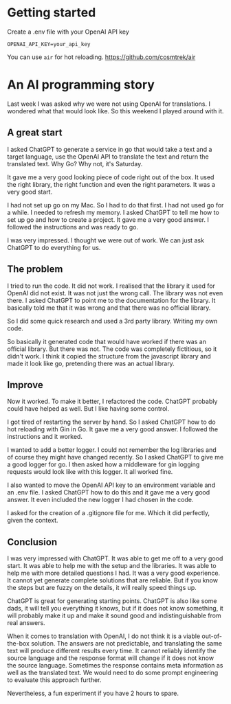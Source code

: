 # Getting started

Create a .env file with your OpenAI API key
```
OPENAI_API_KEY=your_api_key
```

You can use `air` for hot reloading.
https://github.com/cosmtrek/air

# An AI programming story

Last week I was asked why we were not using OpenAI for translations.
I wondered what that would look like. So this weekend I played around with it.

## A great start

I asked ChatGPT to generate a service in go that would take a text and a target language, use the OpenAI API to translate the text and return the translated text. Why Go? Why not, it's Saturday.

It gave me a very good looking piece of code right out of the box. It used the right library, the right function and even the right parameters. It was a very good start.

I had not set up go on my Mac. So I had to do that first. I had not used go for a while. I needed to refresh my memory. I asked ChatGPT to tell me how to set up go and how to create a project. It gave me a very good answer. I followed the instructions and was ready to go.

I was very impressed. I thought we were out of work. We can just ask ChatGPT to do everything for us.

## The problem

I tried to run the code. It did not work. I realised that the library it used for OpenAI did not exist. It was not just the wrong call. The library was not even there. I asked ChatGPT to point me to the documentation for the library. It basically told me that it was wrong and that there was no official library.

So I did some quick research and used a 3rd party library. Writing my own code.

So basically it generated code that would have worked if there was an official library. But there was not. The code was completely fictitious, so it didn't work. I think it copied the structure from the javascript library and made it look like go, pretending there was an actual library.

## Improve

Now it worked. To make it better, I refactored the code. ChatGPT probably could have helped as well. But I like having some control.

I got tired of restarting the server by hand. So I asked ChatGPT how to do hot reloading with Gin in Go. It gave me a very good answer. I followed the instructions and it worked.

I wanted to add a better logger. I could not remember the log libraries and of course they might have changed recently. So I asked ChatGPT to give me a good logger for go. I then asked how a middleware for gin logging requests would look like with this logger. It all worked fine.

I also wanted to move the OpenAI API key to an environment variable and an .env file. I asked ChatGPT how to do this and it gave me a very good answer. It even included the new logger I had chosen in the code.

I asked for the creation of a .gitignore file for me. Which it did perfectly, given the context.

## Conclusion

I was very impressed with ChatGPT. It was able to get me off to a very good start. It was able to help me with the setup and the libraries. It was able to help me with more detailed questions I had. It was a very good experience. It cannot yet generate complete solutions that are reliable. But if you know the steps but are fuzzy on the details, it will really speed things up.

ChatGPT is great for generating starting points.
ChatGPT is also like some dads, it will tell you everything it knows, but if it does not know something, it will probably make it up and make it sound good and indistinguishable from real answers.

When it comes to translation with OpenAI, I do not think it is a viable out-of-the-box solution. The answers are not predictable, and translating the same text will produce different results every time. It cannot reliably identify the source language and the response format will change if it does not know the source language. Sometimes the response contains meta information as well as the translated text.
We would need to do some prompt engineering to evaluate this approach further.

Nevertheless, a fun experiment if you have 2 hours to spare.
